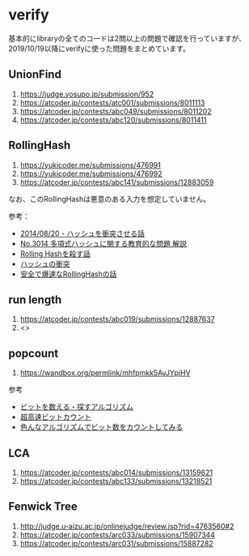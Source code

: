 
# verify

基本的にlibraryの全てのコードは2問以上の問題で確認を行っていますが、2019/10/19以降にverifyに使った問題をまとめています。

## UnionFind

1. <https://judge.yosupo.jp/submission/952>  
1. <https://atcoder.jp/contests/atc001/submissions/8011113>  
1. <https://atcoder.jp/contests/abc049/submissions/8011202>  
1. <https://atcoder.jp/contests/abc120/submissions/8011411>

## RollingHash

1. <https://yukicoder.me/submissions/476991>
1. <https://yukicoder.me/submissions/476992>
1. <https://atcoder.jp/contests/abc141/submissions/12883059>

なお、このRollingHashは悪意のある入力を想定していません。

参考：

- [2014/08/20 - ハッシュを衝突させる話](http://hos.ac/blog/#blog0003)
- [No.3014 多項式ハッシュに関する教育的な問題 解説](https://yukicoder.me/problems/no/3014/editorial)
- [Rolling Hashを殺す話](https://www.slideshare.net/nagisaeto/rolling-hash-149990902)
- [ハッシュの衝突](https://snuke.hatenablog.com/entry/2017/02/03/035524)
- [安全で爆速なRollingHashの話](https://qiita.com/keymoon/items/11fac5627672a6d6a9f6)

## run length

1. <https://atcoder.jp/contests/abc019/submissions/12887637>
1. <>

## popcount

1. <https://wandbox.org/permlink/mhfpmkk5AyJYpjHV>

参考

- [ビットを数える・探すアルゴリズム](http://www.nminoru.jp/~nminoru/programming/bitcount.html)
- [超高速ビットカウント](https://w.atwiki.jp/projectpn/pages/35.html)
- [色んなアルゴリズムでビット数をカウントしてみる](https://precure-3dprinter.hatenablog.jp/entry/2017/03/31/%E8%89%B2%E3%82%93%E3%81%AA%E3%82%A2%E3%83%AB%E3%82%B4%E3%83%AA%E3%82%BA%E3%83%A0%E3%81%A7%E3%83%93%E3%83%83%E3%83%88%E6%95%B0%E3%82%92%E3%82%AB%E3%82%A6%E3%83%B3%E3%83%88%E3%81%97%E3%81%A6)

## LCA

1. <https://atcoder.jp/contests/abc014/submissions/13159621>
1. <https://atcoder.jp/contests/abc133/submissions/13218521>

## Fenwick Tree

1. <http://judge.u-aizu.ac.jp/onlinejudge/review.jsp?rid=4763560#2>
1. <https://atcoder.jp/contests/arc033/submissions/15907344>
1. <https://atcoder.jp/contests/arc031/submissions/15887282>
